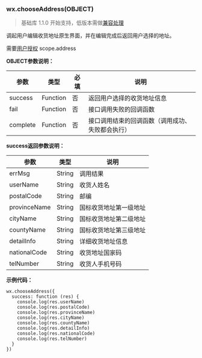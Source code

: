 <!-- https://mp.weixin.qq.com/debug/wxadoc/dev/api/address.html -->

### wx.chooseAddress(OBJECT)

> 基础库 1.1.0 开始支持，低版本需做[兼容处理](https://mp.weixin.qq.com/debug/wxadoc/dev/framework/compatibility.html)

调起用户编辑收货地址原生界面，并在编辑完成后返回用户选择的地址。

需要[用户授权](https://mp.weixin.qq.com/debug/wxadoc/dev/api/authorize-index.html) scope.address

**OBJECT参数说明：**

  参数       |  类型       |  必填 |  说明                       
-------------|-------------|-------|-----------------------------
  success    |  Function   |  否   |  返回用户选择的收货地址信息 
  fail       |  Function   |  否   |  接口调用失败的回调函数     
  complete   |  Function   |  否   |接口调用结束的回调函数（调用成功、失败都会执行）

**success返回参数说明：**

  参数           |  类型     |  说明          
-----------------|-----------|----------------
  errMsg         |  String   |  调用结果      
  userName       |  String   |  收货人姓名    
  postalCode     |  String   |  邮编          
  provinceName   |  String   |国标收货地址第一级地址
  cityName       |  String   |国标收货地址第二级地址
  countyName     |  String   |国标收货地址第三级地址
  detailInfo     |  String   |详细收货地址信息
  nationalCode   |  String   | 收货地址国家码 
  telNumber      |  String   | 收货人手机号码 

**示例代码：**

    wx.chooseAddress({
      success: function (res) {
        console.log(res.userName)
        console.log(res.postalCode)
        console.log(res.provinceName)
        console.log(res.cityName)
        console.log(res.countyName)
        console.log(res.detailInfo)
        console.log(res.nationalCode)
        console.log(res.telNumber)
      }
    })

